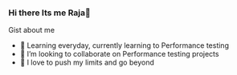 ### Hi there Its me Raja👋


Gist about me

- 🌱 Learning everyday, currently learning to Performance testing 
- 👯 I’m looking to collaborate on Performance testing projects
- 💬 I love to push my limits and go beyond 



